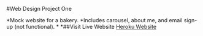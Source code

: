 #Web Design Project One

*Mock website for a bakery.
*Includes carousel, about me, and email sign-up (not functional).
*
*##Visit Live Website
[Heroku Website](https://pastry-love.herokuapp.com/)
